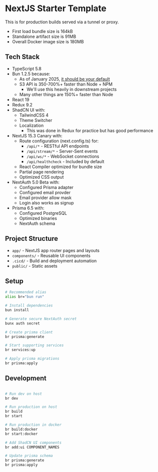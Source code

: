 # NextJS Starter Template

This is for production builds served via a tunnel or proxy.

- First load bundle size is 164kB
- Standalone artifact size is 91MB
- Overall Docker image size is 180MB

## Tech Stack

- TypeScript 5.8
- Bun 1.2.5 because:
  - As of January 2025, [it should be your default](https://bun.sh/blog/bun-v1.2)
  - S3 API is 350-700%+ faster than Node + NPM
    - We'll use this heavily in downstream projects
  - Many other things are 150%+ faster than Node
- React 19
- Redux 9.2
- ShadCN UI with:
  - TailwindCSS 4
  - Theme Switcher
  - Localization
    - This was done in Redux for practice but has good performance
- NextJS 15.3 Canary with:
  - Route configuration (next.config.ts) for:
    - `/api/*` - RESTful API endpoints
    - `/api/stream/*` - Server-Sent events
    - `/api/ws/*` - WebSocket connections
    - `/api/healthcheck` - Included by default
  - React Compiler optimized for bundle size
  - Partial page rendering
  - Optimized CSS output
- NextAuth 5.0 Beta with:
  - Configured Prisma adapter
  - Configured email provder
  - Email provider allow mask
  - Login also works as signup
- Prisma 6.5 with:
  - Configured PostgreSQL
  - Optimized binaries
  - NextAuth schema

## Project Structure

- `app/` - NextJS app router pages and layouts
- `components/` - Reusable UI components
- `.cicd/` - Build and deployment automation
- `public/` - Static assets

## Setup

```bash
# Recommended alias
alias br="bun run"

# Install dependencies
bun install

# Generate secure NextAuth secret
bunx auth secret

# Create prisma client
br prisma:generate

# Start supporting services
br services:up

# Apply prisma migrations
br prisma:apply
```

## Development

```bash

# Run dev on host
br dev

# Run production on host
br build
br start

# Run production in docker
br build:docker
br start:docker

# Add ShadCN UI components
br add:ui COMPONENT_NAMES

# Update prisma schema
br prisma:generate
br prisma:apply

```
